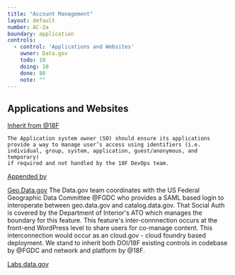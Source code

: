 ```yaml
---
title: "Account Management"
layout: default
number: AC-2a
boundary: application
controls:
  - control: 'Applications and Websites'
    owner: Data.gov
    todo: 10
    doing: 10
    done: 80
    note: ""     
---
```

## Applications and Websites
[Inherit from @18F](@18F)
```
The Application system owner (SO) should ensure its applications provide a way to manage user’s access using identifiers (i.e. individual, group, system, application, guest/anonymous, and temporary)
if required and not handled by the 18F DevOps team.
```
[Appended by](@datagov)

[Geo.Data.gov](http://geoplatform.gov)
The Data.gov team coordinates with the US Federal Geographic Data Committee @FGDC who provides a SAML based login to interoperate between geo.data.gov and catalog.data.gov. That Social Auth is covered by the Department of Interior's ATO which manages the boundary for this feature. This feature's inter-connnection occurs at the front-end WordPress level to share users for co-manage content. This interconnection would occur as an cloud.gov - cloud foundry based deployment. We stand to inherit both DOI/18F existing controls in codebase by @FGDC and network and platform by @18F.

[Labs.data.gov](http://labs.data.gov)   
